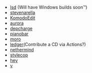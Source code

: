 - [lsd](https://github.com/Peltoche/lsd) (Will have Windows builds soon™)
- [stevenarella](https://github.com/iceiix/stevenarella#downloads)
- [KomodoEdit](https://github.com/Komodo/KomodoEdit)
- [aurora](https://github.com/xuri/aurora)
- [depcharge](https://github.com/centerorbit/depcharge)
- [pianobar](https://github.com/thedmd/pianobar-windows)
- [moro](https://github.com/albacoretuna/moro)
- [ledger](https://github.com/AlexanderAA/ledger_binaries_windows)(Contribute a CD via Actions?)
- [nethermind](https://github.com/NethermindEth/nethermind)
- [stylecop](https://github.com/StyleCop/StyleCop)
- [hey](https://github.com/rakyll/hey/)
- [v](https://github.com/vlang/v)